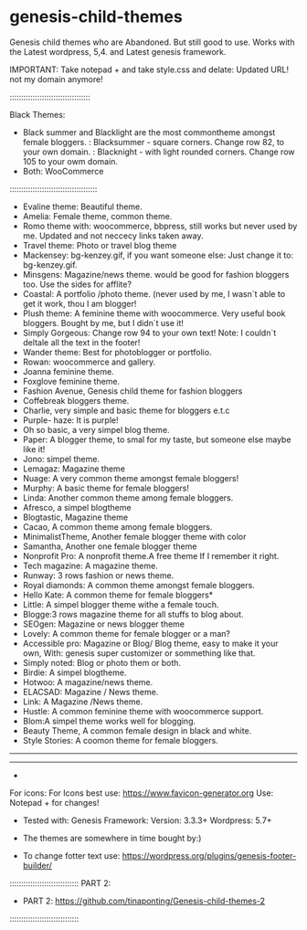 # genesis-child-themes
Genesis child themes who are  Abandoned. But still good to use.
Works with the Latest wordpress, 5,4. and Latest genesis framework. 

IMPORTANT: Take notepad + and take style.css and delate: Updated URL! not my domain anymore!

:::::::::::::::::::::::::::::::::::

Black Themes:
* Black summer and Blacklight are the most commontheme amongst female bloggers.
: Blacksummer - square corners.
Change row 82, to your own domain.
: Blacknight - with light rounded corners.
Change row 105 to your owm domain.
* Both: WooCommerce

::::::::::::::::::::::::::::::::::::::

* Evaline theme:  Beautiful theme. 
* Amelia: Female theme, common theme.
* Romo theme with: woocommerce, bbpress, still works but never used by me. Updated and not neccecy links taken away.
* Travel theme: Photo or travel blog theme
* Mackensey: bg-kenzey.gif, if you want someone else: Just change it to: bg-kenzey.gif.
* Minsgens: Magazine/news theme. would be good for fashion bloggers too. Use the sides for afflite?
* Coastal: A portfolio /photo theme. (never used by me, I wasn´t able to get it work, thou I am blogger!
* Plush theme: A feminine theme with woocommerce. Very useful book bloggers. Bought by me, but I didn´t use it!
* Simply Gorgeous: Change row 94 to your own text! Note: I couldn`t deltale all the text in the footer!
* Wander theme: Best for photoblogger or portfolio.
* Rowan: woocommerce and gallery.
* Joanna feminine theme.
* Foxglove feminine theme.
* Fashion Avenue, Genesis child theme for fashion bloggers
* Coffebreak bloggers theme.
* Charlie, very simple and basic theme for bloggers e.t.c
* Purple- haze: It is purple!
* Oh so basic, a very simpel blog theme.
* Paper: A blogger theme, to smal for my taste, but someone else maybe like it!
* Jono: simpel theme.
* Lemagaz: Magazine theme
* Nuage:  A very common theme amongst female bloggers!
* Murphy:  A basic theme for female bloggers!
* Linda:  Another common theme among female bloggers.
* Afresco, a simpel blogtheme
* Blogtastic, Magazine theme
* Cacao, A common theme among female bloggers.
* MinimalistTheme, Another female blogger theme with color
* Samantha, Another one female blogger theme
* Nonprofit Pro: A nonprofit theme.A free theme If I remember it right.
* Tech magazine: A magazine theme.
* Runway: 3 rows fashion or news theme.
* Royal diamonds: A common theme amongst female bloggers.
* Hello Kate: A common theme for female bloggers*
* Little: A simpel blogger theme withe a female touch.
* Blogge:3 rows magazine theme for all stuffs to blog about.
* SEOgen: Magazine or news blogger theme
* Lovely: A common theme for female blogger or a man?
* Accessible pro: Magazine or Blog/ Blog theme, easy to make it your own, With: genesis super customizer or sommething like that.
* Simply noted: Blog or photo them or both.
* Birdie: A simpel blogtheme.
* Hotwoo: A magazine/news theme.
* ELACSAD: Magazine / News theme.
* Link: A Magazine /News theme.
* Hustle: A common feminine theme with woocommerce support.
* Blom:A simpel theme works well for blogging.
* Beauty  Theme, A common female design in black and white.
* Style Stories: A coomon theme for female bloggers.
------------------------------------------------------------
------------------------------------------------------------

*
For icons: For Icons best use: https://www.favicon-generator.org
Use: Notepad + for changes!

* Tested with:
Genesis Framework: Version: 3.3.3+
Wordpress: 5.7+

* The themes are somewhere in time bought by:)
* To change fotter text use: https://wordpress.org/plugins/genesis-footer-builder/


::::::::::::::::::::::::::::::
PART 2:
 * PART 2: https://github.com/tinaponting/Genesis-child-themes-2
 
::::::::::::::::::::::::::::::
